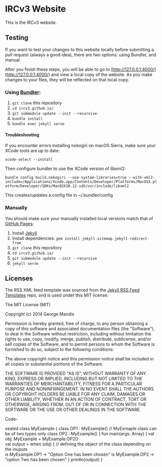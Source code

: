 # IRCv3 Website

This is the IRCv3 website.

## Testing

If you want to test your changes to this website locally before submitting a pull request (always a good idea), there are two options: using Bundler, and manual.

After you finish these steps, you will be able to go to [http://127.0.0.1:4000/](http://127.0.0.1:4000/) and view a local copy of the website. As you make changes to your files, they will be reflected on that local copy.

### Using [Bundler](https://bundler.io/):

1. `git clone` this repository
2. `cd ircv3.github.io/`
3. `git submodule update --init --recursive`
4. `bundle install`
5. `bundle exec jekyll serve`

#### Troubleshooting

If you encounter errors installing nokogiri on macOS Sierra, make sure your XCode tools are up to date:

`xcode-select --install`

Then configure bundler to use the XCode version of libxml2:

`bundle config build.nokogiri --use-system-libraries=true --with-xml2-include=/Applications/Xcode.app/Contents/Developer/Platforms/MacOSX.platform/Developer/SDKs/MacOSX10.12.sdk/usr/include/libxml2`

This creates/updates a config file in ~/.bundler/config


### Manually

You should make sure your manually installed local versions match that of [GitHub Pages](https://pages.github.com/versions/):

1. Install [Jekyll](https://jekyllrb.com/)
2. Install dependencies: `gem install jekyll-sitemap jekyll-redirect-from`
3. `git clone` this repository
4. `cd ircv3.github.io/`
5. `git submodule update --init --recursive`
6. `jekyll serve`

## Licenses

The RSS XML feed template was sourced from the [Jekyll RSS Feed Templates](https://github.com/snaptortoise/jekyll-rss-feeds) repo, and is used under this MIT license:

The MIT License (MIT)

Copyright (c) 2014 George Mandis

Permission is hereby granted, free of charge, to any person obtaining a copy
of this software and associated documentation files (the "Software"), to deal
in the Software without restriction, including without limitation the rights
to use, copy, modify, merge, publish, distribute, sublicense, and/or sell
copies of the Software, and to permit persons to whom the Software is
furnished to do so, subject to the following conditions:

The above copyright notice and this permission notice shall be included in all
copies or substantial portions of the Software.

THE SOFTWARE IS PROVIDED "AS IS", WITHOUT WARRANTY OF ANY KIND, EXPRESS OR
IMPLIED, INCLUDING BUT NOT LIMITED TO THE WARRANTIES OF MERCHANTABILITY,
FITNESS FOR A PARTICULAR PURPOSE AND NONINFRINGEMENT. IN NO EVENT SHALL THE
AUTHORS OR COPYRIGHT HOLDERS BE LIABLE FOR ANY CLAIM, DAMAGES OR OTHER
LIABILITY, WHETHER IN AN ACTION OF CONTRACT, TORT OR OTHERWISE, ARISING FROM,
OUT OF OR IN CONNECTION WITH THE SOFTWARE OR THE USE OR OTHER DEALINGS IN THE
SOFTWARE.

Code-

sealed class MyExample { 
  class OP1 : MyExample() // MyExmaple class can be of two types only 
  class OP2 : MyExample() 
} 
fun main(args: Array<String>) { 
  val obj: MyExample = MyExample.OP2()  
  val output = when (obj) { // defining the object of the class depending on the inuputs  
    is MyExample.OP1 -> "Option One has been chosen" 
    is MyExample.OP2 -> "option Two has been chosen" 
  } 
  println(output) 
}
